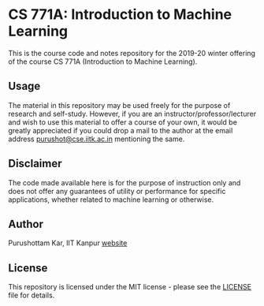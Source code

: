 # CS 771A: Introduction to Machine Learning

This is the course code and notes repository for the 2019-20 winter offering of the course CS 771A (Introduction to Machine Learning).

## Usage
The material in this repository may be used freely for the purpose of research and self-study. However, if you are an instructor/professor/lecturer and wish to use this material to offer a course of your own, it would be greatly appreciated if you could drop a mail to the author at the email address <a href="mailto:purushot@cse.iitk.ac.in">purushot@cse.iitk.ac.in</a> mentioning the same.

## Disclaimer
The code made available here is for the purpose of instruction only and does not offer any guarantees of utility or performance for specific applications, whether related to machine learning or otherwise.

## Author
Purushottam Kar, IIT Kanpur [website](https://www.cse.iitk.ac.in/users/purushot/)

## License

This repository is licensed under the MIT license - please see the [LICENSE](LICENSE) file for details.
